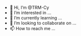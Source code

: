 - 👋 Hi, I’m @TRM-Cy
- 👀 I’m interested in ...
- 🌱 I’m currently learning ...
- 💞️ I’m looking to collaborate on ...
- 📫 How to reach me ...

<!---
TRM-Cy/TRM-Cy is a ✨ special ✨ repository because its `README.md` (this file) appears on your GitHub profile.
You can click the Preview link to take a look at your changes.
--->
